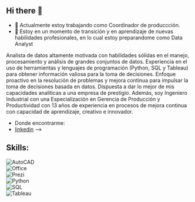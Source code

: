 ## Hi there 👋

<!--
**gtuberquiadavid/gtuberquiadavid** is a ✨ _special_ ✨ repository because its `README.md` (this file) appears on your GitHub profile. -->

- 🔭 Actualmente estoy trabajando como Coordinador de produccción.
- 🌱 Estoy en un momento de transición y en aprendizaje de nuevas habilidades profesionales, en lo cual estoy preparandome como Data Analyst

Analista de datos altamente motivada con habilidades sólidas en el manejo, procesamiento y análisis de grandes conjuntos de datos. Experiencia en el uso de herramientas y lenguajes de programación (Python, SQL y Tableau) para obtener información valiosa para la toma de decisiones. Enfoque proactivo en la resolución de problemas y mejora continua para impulsar la toma de decisiones basada en datos. Dispuesta a dar lo mejor de mis capacidades analíticas a una empresa de prestigio. Además, soy Ingeniero Industrial con una Especialización en Gerencia de Producción y Productividad con 13 años de experiencia en procesos de mejora continua con capacidad de aprendizaje, creativo e innovador.

- Donde encontrarme:
- [linkedin](www.linkedin.com/in/gtuberquiadavid)
-->

## Skills:
![AutoCAD](https://img.shields.io/badge/AutoCAD2020-3DDC84?style=for-the-badge&logo=AutoCAD&logoColor=white&labelColor=101010)</br>
![Office](https://img.shields.io/badge/Office2023-0095D5?style=for-the-badge&logo=Office2023&logoColor=white&labelColor=101010)</br>
![Prezi](https://img.shields.io/badge/Prezi-3DDC84?style=for-the-badge&logo=Prezi&logoColor=white&labelColor=101010)</br>
![Python](https://img.shields.io/badge/Python-3DDC84?style=for-the-badge&logo=Python&logoColor=white&labelColor=101010)</br>
![SQL](https://img.shields.io/badge/SQL-3DDC84?style=for-the-badge&logo=SQL&logoColor=white&labelColor=101010)</br>
![Tableau](https://img.shields.io/badge/Tableau-3DDC84?style=for-the-badge&logo=TableauL&logoColor=white&labelColor=101010)</br>

